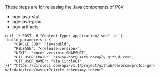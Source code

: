 These steps are for releasing the Java components of PGV:
- pgv-java-stub
- pgv-java-grpc
- pgv-artifacts

```
curl -X POST -H "Content-Type: application/json" -d '{
"build_parameters": {
    "CIRCLE_JOB": "javabuild", 
    "RELEASE": "<release-version>",
    "NEXT": "<next-version>-SNAPSHOT",
    "GIT_USER_EMAIL": "envoy-bot@users.noreply.github.com",
    "GIT_USER_NAME": "Via CircleCI"
}}' "https://circleci.com/api/v1.1/project/github/devbrom/protoc-gen-validate/tree/master?circle-token=<my-token>"
```
